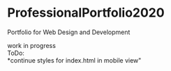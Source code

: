 # ProfessionalPortfolio2020
Portfolio for Web Design and Development

work in progress  
ToDo:  
*continue styles for index.html in mobile view"
